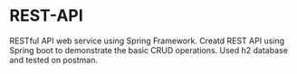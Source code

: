 # REST-API
RESTful API web service using Spring Framework.
Creatd REST API using Spring boot to demonstrate the basic CRUD operations. Used h2 database and tested on postman.
